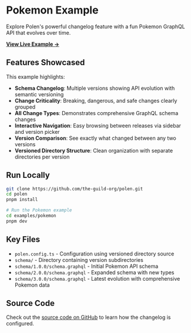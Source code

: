 # Pokemon Example

Explore Polen's powerful changelog feature with a fun Pokemon GraphQL API that evolves over time.

[**View Live Example →**](https://polen.js.org/examples-live/pokemon/)

## Features Showcased

This example highlights:

- **Schema Changelog**: Multiple versions showing API evolution with semantic versioning
- **Change Criticality**: Breaking, dangerous, and safe changes clearly grouped
- **All Change Types**: Demonstrates comprehensive GraphQL schema changes
- **Interactive Navigation**: Easy browsing between releases via sidebar and version picker
- **Version Comparison**: See exactly what changed between any two versions
- **Versioned Directory Structure**: Clean organization with separate directories per version

## Run Locally

```bash
git clone https://github.com/the-guild-org/polen.git
cd polen
pnpm install

# Run the Pokemon example
cd examples/pokemon
pnpm dev
```

## Key Files

- `polen.config.ts` - Configuration using versioned directory source
- `schema/` - Directory containing version subdirectories
- `schema/1.0.0/schema.graphql` - Initial Pokemon API schema
- `schema/2.0.0/schema.graphql` - Expanded schema with new types
- `schema/3.0.0/schema.graphql` - Latest evolution with comprehensive Pokemon data

## Source Code

Check out the [source code on GitHub](https://github.com/the-guild-org/polen/tree/main/examples/pokemon) to learn how the changelog is configured.
